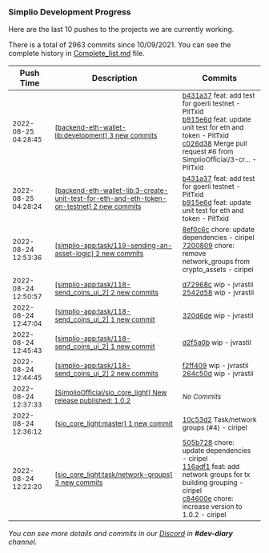 
### Simplio Development Progress

Here are the last 10 pushes to the projects we are currently working.

There is a total of 2963 commits since 10/09/2021. You can see the complete history in
 [Complete_list.md](Complete_list.md) file.

| Push Time | Description | Commits |
| --- | --- | --- |
| <sub>2022-08-25 04:28:45</sub> | <sub>[[backend-eth-wallet-lib:development] 3 new commits](https://github.com/SimplioOfficial/backend-eth-wallet-lib/compare/65dddfa09c56...c026d38135bf)</sub> | <sub>[b431a37](https://github.com/SimplioOfficial/backend-eth-wallet-lib/commit/b431a372f141ffe4e8f84f035667768ee9d93d17) feat: add test for goerli testnet - PitTxid<br>[b915e6d](https://github.com/SimplioOfficial/backend-eth-wallet-lib/commit/b915e6d7843d381a3edb623b76accf8e3dba7d07) feat: update unit test for eth and token - PitTxid<br>[c026d38](https://github.com/SimplioOfficial/backend-eth-wallet-lib/commit/c026d38135bf8cde58c0e624d79d80ad6281c8df) Merge pull request #6 from SimplioOfficial/3-cr... - PitTxid</sub> |
| <sub>2022-08-25 04:28:24</sub> | <sub>[[backend-eth-wallet-lib:3\-create\-unit\-test\-for\-eth\-and\-eth\-token\-on\-testnet] 2 new commits](https://github.com/SimplioOfficial/backend-eth-wallet-lib/compare/65dddfa09c56...b915e6d7843d)</sub> | <sub>[b431a37](https://github.com/SimplioOfficial/backend-eth-wallet-lib/commit/b431a372f141ffe4e8f84f035667768ee9d93d17) feat: add test for goerli testnet - PitTxid<br>[b915e6d](https://github.com/SimplioOfficial/backend-eth-wallet-lib/commit/b915e6d7843d381a3edb623b76accf8e3dba7d07) feat: update unit test for eth and token - PitTxid</sub> |
| <sub>2022-08-24 12:53:36</sub> | <sub>[[simplio-app:task/119\-sending\-an\-asset\-logic] 2 new commits](https://github.com/SimplioOfficial/simplio-app/compare/ab88a2f0b80f...72008097081d)</sub> | <sub>[8ef0c6c](https://github.com/SimplioOfficial/simplio-app/commit/8ef0c6c5777d0db6b9bf3deb9113f60a73ec4051) chore: update dependencies - ciripel<br>[7200809](https://github.com/SimplioOfficial/simplio-app/commit/72008097081d3ad83eee584245b151f752980005) chore: remove network_groups from crypto_assets - ciripel</sub> |
| <sub>2022-08-24 12:50:57</sub> | <sub>[[simplio-app:task/118\-send\_coins\_ui\_2] 2 new commits](https://github.com/SimplioOfficial/simplio-app/compare/320d6de09912...2542d58e1d5f)</sub> | <sub>[d72968c](https://github.com/SimplioOfficial/simplio-app/commit/d72968c96615a48cabc8749b92a339162683e4a1) wip - jvrastil<br>[2542d58](https://github.com/SimplioOfficial/simplio-app/commit/2542d58e1d5fd568f00b5e8e9ba10ed712e0b87e) wip - jvrastil</sub> |
| <sub>2022-08-24 12:47:04</sub> | <sub>[[simplio-app:task/118\-send\_coins\_ui\_2] 1 new commit](https://github.com/SimplioOfficial/simplio-app/commit/320d6de09912f787858b7c2efa5a65e07cb2bfc3)</sub> | <sub>[320d6de](https://github.com/SimplioOfficial/simplio-app/commit/320d6de09912f787858b7c2efa5a65e07cb2bfc3) wip - jvrastil</sub> |
| <sub>2022-08-24 12:45:43</sub> | <sub>[[simplio-app:task/118\-send\_coins\_ui\_2] 1 new commit](https://github.com/SimplioOfficial/simplio-app/commit/d2f5a0b322fa6d7d88831cb66c4f6e03a440ad87)</sub> | <sub>[d2f5a0b](https://github.com/SimplioOfficial/simplio-app/commit/d2f5a0b322fa6d7d88831cb66c4f6e03a440ad87) wip - jvrastil</sub> |
| <sub>2022-08-24 12:44:45</sub> | <sub>[[simplio-app:task/118\-send\_coins\_ui\_2] 2 new commits](https://github.com/SimplioOfficial/simplio-app/compare/26fd1173e3c6...264c50d3d378)</sub> | <sub>[f2ff409](https://github.com/SimplioOfficial/simplio-app/commit/f2ff4095d580f568be326bf1871810d87735011d) wip - jvrastil<br>[264c50d](https://github.com/SimplioOfficial/simplio-app/commit/264c50d3d3789f54a927b21eff49a124ef4e2048) wip - jvrastil</sub> |
| <sub>2022-08-24 12:37:33</sub> | <sub>[[SimplioOfficial/sio_core_light] New release published: 1\.0\.2](https://github.com/SimplioOfficial/sio_core_light/releases/tag/1.0.2)</sub> | <sub>_No Commits_</sub> |
| <sub>2022-08-24 12:36:12</sub> | <sub>[[sio_core_light:master] 1 new commit](https://github.com/SimplioOfficial/sio_core_light/commit/10c53d2acab65845363ca5739ff8208bf0ca078b)</sub> | <sub>[10c53d2](https://github.com/SimplioOfficial/sio_core_light/commit/10c53d2acab65845363ca5739ff8208bf0ca078b) Task/network groups (#4) - ciripel</sub> |
| <sub>2022-08-24 12:22:20</sub> | <sub>[[sio_core_light:task/network\-groups] 3 new commits](https://github.com/SimplioOfficial/sio_core_light/compare/428802ca6ae8...c84600e0bb0b)</sub> | <sub>[505b728](https://github.com/SimplioOfficial/sio_core_light/commit/505b72858eca6e340a6218e880d0f6683191d142) chore: update dependencies - ciripel<br>[116adf1](https://github.com/SimplioOfficial/sio_core_light/commit/116adf1107e95f667a0ec4e295594fb41454928a) feat: add network groups for tx building grouping - ciripel<br>[c84600e](https://github.com/SimplioOfficial/sio_core_light/commit/c84600e0bb0b22240b3531a58c20f1bca6a9ce9e) chore: increase version to 1.0.2 - ciripel</sub> |

_You can see more details and commits in our [Discord](https://discord.gg/aKhjuwZmdP) in **#dev-diary** channel._
